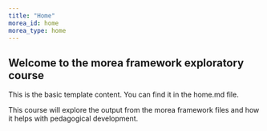 ```yaml
---
title: "Home"
morea_id: home
morea_type: home
---
```


## Welcome to the morea framework exploratory course

This is the basic template content. You can find it in the home.md file.

This course will explore the output from the morea framework files and how it helps with pedagogical development.